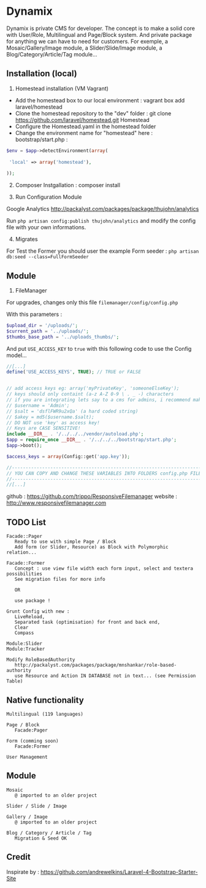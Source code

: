 # Dynamix

Dynamix is private CMS for developer. The concept is to make a solid core with User/Role, Multilingual and Page/Block system.
And private package for anything we can have to need for customers. For exemple, a Mosaic/Gallery/Image module, a Slider/Slide/Image module, a Blog/Category/Article/Tag module...

## Installation (local)
1. Homestead installation (VM Vagrant)
  * Add the homestead box to our local environment : vagrant box add laravel/homestead
  * Clone the homestead repository to the "dev" folder : git clone https://github.com/laravel/homestead.git Homestead
  * Configure the Homestead.yaml in the homestead folder
  * Change the environment name for "homestead" here : bootstrap/start.php :

```php 
$env = $app->detectEnvironment(array(
 
 'local' => array('homestead'),
 
));
```     
     
2. Composer Instgallation : composer install

3. Run Configuration Module

Google Analytics
http://packalyst.com/packages/package/thujohn/analytics

Run `php artisan config:publish thujohn/analytics` and modify the config file with your own informations.

4. Migrates

For Test the Former you should user the example Form seeder :
`php artisan db:seed --class=FullFormSeeder`


## Module

1. FileManager
   
For upgrades, changes only this file `filemanager/config/config.php`

With this parameters :

```php
$upload_dir = '/uploads/';
$current_path = '../uploads/';
$thumbs_base_path = '../uploads_thumbs/';
```

And put `USE_ACCESS_KEY` to `true` with this following code to use the Config model...

```php
//[...]
define('USE_ACCESS_KEYS', TRUE); // TRUE or FALSE


// add access keys eg: array('myPrivateKey', 'someoneElseKey');
// keys should only containt (a-z A-Z 0-9 \ . _ -) characters
// if you are integrating lets say to a cms for admins, i recommend making keys randomized something like this:
// $username = 'Admin';
// $salt = 'dsflFWR9u2xQa' (a hard coded string)
// $akey = md5($username.$salt);
// DO NOT use 'key' as access key!
// Keys are CASE SENSITIVE!
include __DIR__ . '/../../../vendor/autoload.php';
$app = require_once __DIR__ . '/../../../bootstrap/start.php';
$app->boot();

$access_keys = array(Config::get('app.key'));

//--------------------------------------------------------------------------------------------------------
// YOU CAN COPY AND CHANGE THESE VARIABLES INTO FOLDERS config.php FILES TO CUSTOMIZE EACH FOLDER OPTIONS
//--------------------------------------------------------------------------------------------------------
//[...]
```

github : https://github.com/trippo/ResponsiveFilemanager
website : http://www.responsivefilemanager.com


## TODO List
    
    Facade::Pager
       Ready to use with simple Page / Block
       Add form (or Slider, Resource) as Block with Polymorphic relation...
       
    Facade::Former
       Concept : use view file width each form input, select and textera possibilities
       See migration files for more info
       
       OR
       
       use package !
       
    Grunt Config with new :
       LiveReload, 
       Separated task (optimisation) for front and back end,
       Clear
       Compass
    
    Module:Slider
    Module:Tracker
    
    Modify RoleBasedAuthority
       http://packalyst.com/packages/package/mnshankar/role-based-authority
       use Resource and Action IN DATABASE not in text... (see Permission Table)
       

## Native functionality

    Multilingual (119 languages)
    
    Page / Block
       Facade:Pager
       
    Form (comming soon)
       Facade:Former
       
    User Management

## Module 

    Mosaic
       @ imported to an older project
       
    Slider / Slide / Image
    
    Gallery / Image
       @ imported to an older project
       
    Blog / Category / Article / Tag
       Migration & Seed OK
       
## Credit
Inspirate by :
https://github.com/andrewelkins/Laravel-4-Bootstrap-Starter-Site
    

